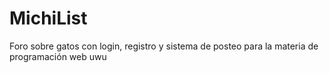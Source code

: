 # MichiList
Foro sobre gatos con login, registro y sistema de posteo para la materia de programación web uwu
